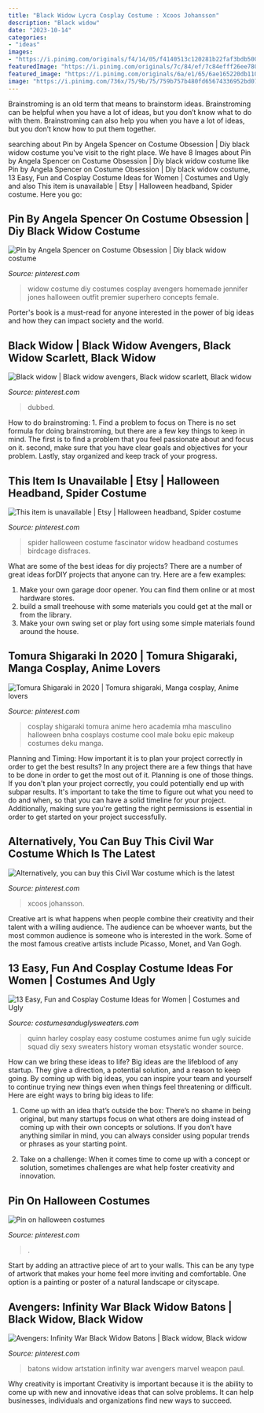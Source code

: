 ```yaml
---
title: "Black Widow Lycra Cosplay Costume : Xcoos Johansson"
description: "Black widow"
date: "2023-10-14"
categories:
- "ideas"
images:
- "https://i.pinimg.com/originals/f4/14/05/f4140513c120281b22faf3bdb5000f1d.jpg"
featuredImage: "https://i.pinimg.com/originals/7c/84/ef/7c84efff26ee780a427a6dade3ce2c78.jpg"
featured_image: "https://i.pinimg.com/originals/6a/e1/65/6ae165220db110b6b66fee68ad43cf98.jpg"
image: "https://i.pinimg.com/736x/75/9b/75/759b757b480fd65674336952bd079a3f--black-widow-costume-avengers-age.jpg"
---
```



Brainstroming is an old term that means to brainstorm ideas. Brainstroming can be helpful when you have a lot of ideas, but you don’t know what to do with them. Brainstroming can also help you when you have a lot of ideas, but you don’t know how to put them together.

	

		
searching about Pin by Angela Spencer on Costume Obsession | Diy black widow costume you've visit to the right place. We have 8 Images about Pin by Angela Spencer on Costume Obsession | Diy black widow costume like Pin by Angela Spencer on Costume Obsession | Diy black widow costume, 13 Easy, Fun and Cosplay Costume Ideas for Women | Costumes and Ugly and also This item is unavailable | Etsy | Halloween headband, Spider costume. Here you go:
		
    
## Pin By Angela Spencer On Costume Obsession | Diy Black Widow Costume

<img loading=lazy src="https://i.pinimg.com/originals/77/25/45/7725453d311ed88885d23ec5d55e9e12.jpg" onerror="this.onerror=null;this.src='https://tse1.mm.bing.net/th?id=OIP.lE81yvsmnUL2ysPxy9iRVgHaLH&amp;pid=15.1';" alt="Pin by Angela Spencer on Costume Obsession | Diy black widow costume">

_Source: pinterest.com_

>widow costume diy costumes cosplay avengers homemade jennifer jones halloween outfit premier superhero concepts female. 

	

Porter's book is a must-read for anyone interested in the power of big ideas and how they can impact society and the world.

    
## Black Widow | Black Widow Avengers, Black Widow Scarlett, Black Widow

<img loading=lazy src="https://i.pinimg.com/736x/b7/27/22/b72722b10caca02a8695a65d007e6c42.jpg" onerror="this.onerror=null;this.src='https://tse2.mm.bing.net/th?id=OIP._CD6MLns8uw2zMebDGcrXAHaNK&amp;pid=15.1';" alt="Black widow | Black widow avengers, Black widow scarlett, Black widow">

_Source: pinterest.com_

>dubbed. 

	

How to do brainstroming: 1. Find a problem to focus on
There is no set formula for doing brainstroming, but there are a few key things to keep in mind. The first is to find a problem that you feel passionate about and focus on it. second, make sure that you have clear goals and objectives for your problem. Lastly, stay organized and keep track of your progress.

    
## This Item Is Unavailable | Etsy | Halloween Headband, Spider Costume

<img loading=lazy src="https://i.pinimg.com/originals/6a/e1/65/6ae165220db110b6b66fee68ad43cf98.jpg" onerror="this.onerror=null;this.src='https://tse3.mm.bing.net/th?id=OIP.iru8U7oUbnMb5_axI9kY7QHaJ4&amp;pid=15.1';" alt="This item is unavailable | Etsy | Halloween headband, Spider costume">

_Source: pinterest.com_

>spider halloween costume fascinator widow headband costumes birdcage disfraces. 

	

What are some of the best ideas for diy projects?
There are a number of great ideas forDIY projects that anyone can try. Here are a few examples: 
1. Make your own garage door opener. You can find them online or at most hardware stores.
2. build a small treehouse with some materials you could get at the mall or from the library.
3. Make your own swing set or play fort using some simple materials found around the house.

    
## Tomura Shigaraki In 2020 | Tomura Shigaraki, Manga Cosplay, Anime Lovers

<img loading=lazy src="https://i.pinimg.com/originals/7c/84/ef/7c84efff26ee780a427a6dade3ce2c78.jpg" onerror="this.onerror=null;this.src='https://tse4.mm.bing.net/th?id=OIP.MVx9IrxRj7uAm5QP5Q1V_wHaLG&amp;pid=15.1';" alt="Tomura Shigaraki in 2020 | Tomura shigaraki, Manga cosplay, Anime lovers">

_Source: pinterest.com_

>cosplay shigaraki tomura anime hero academia mha masculino halloween bnha cosplays costume cool male boku epic makeup costumes deku manga. 

	

Planning and Timing: How important it is to plan your project correctly in order to get the best results?
In any project there are a few things that have to be done in order to get the most out of it. Planning is one of those things. If you don't plan your project correctly, you could potentially end up with subpar results. It's important to take the time to figure out what you need to do and when, so that you can have a solid timeline for your project. Additionally, making sure you're getting the right permissions is essential in order to get started on your project successfully.

    
## Alternatively, You Can Buy This Civil War Costume Which Is The Latest

<img loading=lazy src="https://i.pinimg.com/originals/f4/14/05/f4140513c120281b22faf3bdb5000f1d.jpg" onerror="this.onerror=null;this.src='https://tse2.mm.bing.net/th?id=OIP.NIPuL1LBkYZnhH3ArtXM7QAAAA&amp;pid=15.1';" alt="Alternatively, you can buy this Civil War costume which is the latest">

_Source: pinterest.com_

>xcoos johansson. 

	

Creative art is what happens when people combine their creativity and their talent with a willing audience. The audience can be whoever wants, but the most common audience is someone who is interested in the work. Some of the most famous creative artists include Picasso, Monet, and Van Gogh.

    
## 13 Easy, Fun And Cosplay Costume Ideas For Women | Costumes And Ugly

<img loading=lazy src="https://costumesanduglysweaters.com/wp-content/uploads/2020/01/Harley-Quinn.jpg" onerror="this.onerror=null;this.src='https://tse2.mm.bing.net/th?id=OIP.WGiW7YHDVufCYF6HhmR_vQHaLH&amp;pid=15.1';" alt="13 Easy, Fun and Cosplay Costume Ideas for Women | Costumes and Ugly">

_Source: costumesanduglysweaters.com_

>quinn harley cosplay easy costume costumes anime fun ugly suicide squad diy sexy sweaters history woman etsystatic wonder source. 

	

How can we bring these ideas to life?
Big ideas are the lifeblood of any startup. They give a direction, a potential solution, and a reason to keep going. By coming up with big ideas, you can inspire your team and yourself to continue trying new things even when things feel threatening or difficult. Here are eight ways to bring big ideas to life:
1. Come up with an idea that’s outside the box: There’s no shame in being original, but many startups focus on what others are doing instead of coming up with their own concepts or solutions. If you don’t have anything similar in mind, you can always consider using popular trends or phrases as your starting point.

2. Take on a challenge: When it comes time to come up with a concept or solution, sometimes challenges are what help foster creativity and innovation.

    
## Pin On Halloween Costumes

<img loading=lazy src="https://i.pinimg.com/736x/75/9b/75/759b757b480fd65674336952bd079a3f--black-widow-costume-avengers-age.jpg" onerror="this.onerror=null;this.src='https://tse4.mm.bing.net/th?id=OIP.Wiyna8kvaVFiWWTncZs-TwHaQx&amp;pid=15.1';" alt="Pin on halloween costumes">

_Source: pinterest.com_

>. 

	

Start by adding an attractive piece of art to your walls. This can be any type of artwork that makes your home feel more inviting and comfortable. One option is a painting or poster of a natural landscape or cityscape.

    
## Avengers: Infinity War Black Widow Batons | Black Widow, Black Widow

<img loading=lazy src="https://i.pinimg.com/originals/ef/37/79/ef377906cb03e3b83f4f08e5212128ad.jpg" onerror="this.onerror=null;this.src='https://tse3.mm.bing.net/th?id=OIP.YqNcqu16cOz2SQFxiWcZWwHaEK&amp;pid=15.1';" alt="Avengers: Infinity War Black Widow Batons | Black widow, Black widow">

_Source: pinterest.com_

>batons widow artstation infinity war avengers marvel weapon paul. 

	

Why creativity is important
Creativity is important because it is the ability to come up with new and innovative ideas that can solve problems. It can help businesses, individuals and organizations find new ways to succeed.

